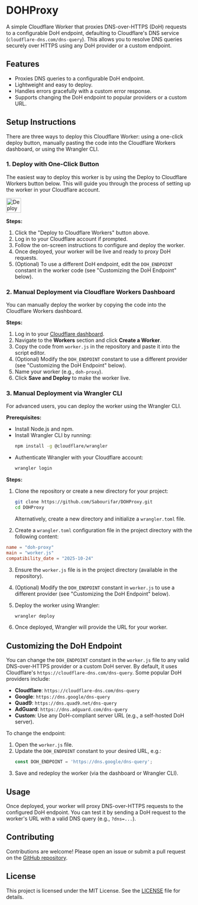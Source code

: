 <xaiArtifact artifact_id="d10772f7-3328-4d11-8d02-1382a1893f94" artifact_version_id="2d8f4f57-bf85-40f3-ba91-5cdf7baf3336" title="README.md" contentType="text/markdown">

# DOHProxy

A simple Cloudflare Worker that proxies DNS-over-HTTPS (DoH) requests to a configurable DoH endpoint, defaulting to Cloudflare's DNS service (`cloudflare-dns.com/dns-query`). This allows you to resolve DNS queries securely over HTTPS using any DoH provider or a custom endpoint.

## Features
- Proxies DNS queries to a configurable DoH endpoint.
- Lightweight and easy to deploy.
- Handles errors gracefully with a custom error response.
- Supports changing the DoH endpoint to popular providers or a custom URL.

## Setup Instructions

There are three ways to deploy this Cloudflare Worker: using a one-click deploy button, manually pasting the code into the Cloudflare Workers dashboard, or using the Wrangler CLI.

### 1. Deploy with One-Click Button

The easiest way to deploy this worker is by using the Deploy to Cloudflare Workers button below. This will guide you through the process of setting up the worker in your Cloudflare account.

[<img src="https://deploy.workers.cloudflare.com/button" alt="Deploy to Cloudflare Workers" style="height: 40px;">](https://deploy.workers.cloudflare.com/?url=https://github.com/Sabourifar/DOHProxy)

**Steps:**
1. Click the "Deploy to Cloudflare Workers" button above.
2. Log in to your Cloudflare account if prompted.
3. Follow the on-screen instructions to configure and deploy the worker.
4. Once deployed, your worker will be live and ready to proxy DoH requests.
5. (Optional) To use a different DoH endpoint, edit the `DOH_ENDPOINT` constant in the worker code (see "Customizing the DoH Endpoint" below).

### 2. Manual Deployment via Cloudflare Workers Dashboard

You can manually deploy the worker by copying the code into the Cloudflare Workers dashboard.

**Steps:**
1. Log in to your [Cloudflare dashboard](https://dash.cloudflare.com/).
2. Navigate to the **Workers** section and click **Create a Worker**.
3. Copy the code from `worker.js` in the repository and paste it into the script editor.
4. (Optional) Modify the `DOH_ENDPOINT` constant to use a different provider (see "Customizing the DoH Endpoint" below).
5. Name your worker (e.g., `doh-proxy`).
6. Click **Save and Deploy** to make the worker live.

### 3. Manual Deployment via Wrangler CLI

For advanced users, you can deploy the worker using the Wrangler CLI.

**Prerequisites:**
- Install Node.js and npm.
- Install Wrangler CLI by running:
  ```bash
  npm install -g @cloudflare/wrangler
  ```
- Authenticate Wrangler with your Cloudflare account:
  ```bash
  wrangler login
  ```

**Steps:**
1. Clone the repository or create a new directory for your project:
   ```bash
   git clone https://github.com/Sabourifar/DOHProxy.git
   cd DOHProxy
   ```
   Alternatively, create a new directory and initialize a `wrangler.toml` file.

2. Create a `wrangler.toml` configuration file in the project directory with the following content:

  ```toml
  name = "doh-proxy"
  main = "worker.js"
  compatibility_date = "2025-10-24"
  ```

3. Ensure the `worker.js` file is in the project directory (available in the repository).
4. (Optional) Modify the `DOH_ENDPOINT` constant in `worker.js` to use a different provider (see "Customizing the DoH Endpoint" below).
5. Deploy the worker using Wrangler:
   ```bash
   wrangler deploy
   ```

6. Once deployed, Wrangler will provide the URL for your worker.

## Customizing the DoH Endpoint

You can change the `DOH_ENDPOINT` constant in the `worker.js` file to any valid DNS-over-HTTPS provider or a custom DoH server. By default, it uses Cloudflare's `https://cloudflare-dns.com/dns-query`. Some popular DoH providers include:

- **Cloudflare**: `https://cloudflare-dns.com/dns-query`
- **Google**: `https://dns.google/dns-query`
- **Quad9**: `https://dns.quad9.net/dns-query`
- **AdGuard**: `https://dns.adguard.com/dns-query`
- **Custom**: Use any DoH-compliant server URL (e.g., a self-hosted DoH server).

To change the endpoint:
1. Open the `worker.js` file.
2. Update the `DOH_ENDPOINT` constant to your desired URL, e.g.:
   ```javascript
   const DOH_ENDPOINT = 'https://dns.google/dns-query';
   ```
3. Save and redeploy the worker (via the dashboard or Wrangler CLI).

## Usage

Once deployed, your worker will proxy DNS-over-HTTPS requests to the configured DoH endpoint. You can test it by sending a DoH request to the worker's URL with a valid DNS query (e.g., `?dns=...`).

## Contributing

Contributions are welcome! Please open an issue or submit a pull request on the [GitHub repository](https://github.com/Sabourifar/DOHProxy).

## License

This project is licensed under the MIT License. See the [LICENSE](LICENSE) file for details.

</xaiArtifact>
